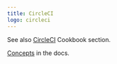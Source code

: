 ```yaml
---
title: CircleCI
logo: circleci
---
```


See also [CircleCI](https://michaelcurrin.github.io/code-cookbook/recipes/ci-cd/circle-ci/) Cookbook section.

[Concepts](https://circleci.com/docs/2.0/concepts/) in the docs.
